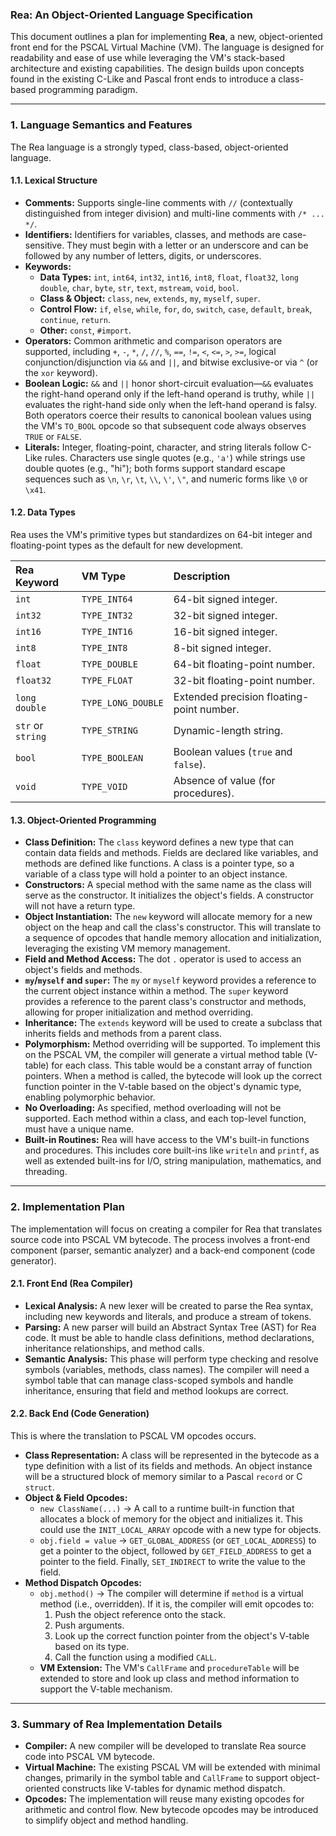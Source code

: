 ### Rea: An Object-Oriented Language Specification

This document outlines a plan for implementing **Rea**, a new,
object-oriented front end for the PSCAL Virtual Machine (VM). The language is
designed for readability and ease of use while leveraging the VM's stack-based
architecture and existing capabilities. The design builds upon concepts found
in the existing C-Like and Pascal front ends to introduce a class-based
programming paradigm.

***

### 1. Language Semantics and Features

The Rea language is a strongly typed, class-based, object-oriented language.

#### 1.1. Lexical Structure

* **Comments:** Supports single-line comments with `//` (contextually distinguished from integer division) and multi-line comments
  with `/* ... */`.
* **Identifiers:** Identifiers for variables, classes, and methods are
  case-sensitive. They must begin with a letter or an underscore and can be
  followed by any number of letters, digits, or underscores.
* **Keywords:**
    * **Data Types:** `int`, `int64`, `int32`, `int16`, `int8`, `float`,
      `float32`, `long double`, `char`, `byte`, `str`, `text`, `mstream`,
      `void`, `bool`.
    * **Class & Object:** `class`, `new`, `extends`, `my`, `myself`, `super`.
    * **Control Flow:** `if`, `else`, `while`, `for`, `do`, `switch`, `case`,
      `default`, `break`, `continue`, `return`.
    * **Other:** `const`, `#import`.
* **Operators:** Common arithmetic and comparison operators are supported,
  including `+`, `-`, `*`, `/`, `//`, `%`, `==`, `!=`, `<`, `<=`, `>`, `>=`, logical
  conjunction/disjunction via `&&` and `||`, and bitwise exclusive-or via `^`
  (or the `xor` keyword).
* **Boolean Logic:** `&&` and `||` honor short-circuit evaluation—`&&`
  evaluates the right-hand operand only if the left-hand operand is truthy,
  while `||` evaluates the right-hand side only when the left-hand operand is
  falsy. Both operators coerce their results to canonical boolean values using
  the VM's `TO_BOOL` opcode so that subsequent code always observes `TRUE` or
  `FALSE`.
* **Literals:** Integer, floating-point, character, and string literals follow
  C-Like rules. Characters use single quotes (e.g., `'a'`) while strings use
  double quotes (e.g., "hi"); both forms support standard escape sequences
  such as `\n`, `\r`, `\t`, `\\`, `\'`, `\"`, and numeric forms like
  `\0` or `\x41`.

#### 1.2. Data Types

Rea uses the VM's primitive types but standardizes on 64-bit integer and
floating-point types as the default for new development.

| Rea Keyword | VM Type | Description |
| :--- | :--- | :--- |
| `int` | `TYPE_INT64` | 64-bit signed integer. |
| `int32` | `TYPE_INT32` | 32-bit signed integer. |
| `int16` | `TYPE_INT16` | 16-bit signed integer. |
| `int8` | `TYPE_INT8` | 8-bit signed integer. |
| `float` | `TYPE_DOUBLE` | 64-bit floating-point number. |
| `float32` | `TYPE_FLOAT` | 32-bit floating-point number. |
| `long double` | `TYPE_LONG_DOUBLE` | Extended precision floating-point number. |
| `str` or `string` | `TYPE_STRING` | Dynamic-length string. |
| `bool` | `TYPE_BOOLEAN` | Boolean values (`true` and `false`). |
| `void` | `TYPE_VOID` | Absence of value (for procedures). |

#### 1.3. Object-Oriented Programming

* **Class Definition:** The `class` keyword defines a new type that can contain
  data fields and methods. Fields are declared like variables, and methods are
  defined like functions. A class is a pointer type, so a variable of a class
  type will hold a pointer to an object instance.
* **Constructors:** A special method with the same name as the class will serve
  as the constructor. It initializes the object's fields. A constructor will
  not have a return type.
* **Object Instantiation:** The `new` keyword will allocate memory for a new
  object on the heap and call the class's constructor. This will translate to a
  sequence of opcodes that handle memory allocation and initialization,
  leveraging the existing VM memory management.
* **Field and Method Access:** The dot `.` operator is used to access an
  object's fields and methods.
* **`my`/`myself` and `super`:** The `my` or `myself` keyword provides a reference to the
  current object instance within a method. The `super` keyword provides a
  reference to the parent class's constructor and methods, allowing for proper
  initialization and method overriding.
* **Inheritance:** The `extends` keyword will be used to create a subclass that
  inherits fields and methods from a parent class.
* **Polymorphism:** Method overriding will be supported. To implement this on
  the PSCAL VM, the compiler will generate a virtual method table (V-table) for
  each class. This table would be a constant array of function pointers. When a
  method is called, the bytecode will look up the correct function pointer in
  the V-table based on the object's dynamic type, enabling polymorphic
  behavior.
* **No Overloading:** As specified, method overloading will not be supported.
  Each method within a class, and each top-level function, must have a unique
  name.
* **Built-in Routines:** Rea will have access to the VM's built-in functions
  and procedures. This includes core built-ins like `writeln` and `printf`, as
  well as extended built-ins for I/O, string manipulation, mathematics, and
  threading.

***

### 2. Implementation Plan

The implementation will focus on creating a compiler for Rea that translates
source code into PSCAL VM bytecode. The process involves a front-end component
(parser, semantic analyzer) and a back-end component (code generator).

#### 2.1. Front End (Rea Compiler)

* **Lexical Analysis:** A new lexer will be created to parse the Rea syntax,
  including new keywords and literals, and produce a stream of tokens.
* **Parsing:** A new parser will build an Abstract Syntax Tree (AST) for Rea
  code. It must be able to handle class definitions, method declarations,
  inheritance relationships, and method calls.
* **Semantic Analysis:** This phase will perform type checking and resolve
  symbols (variables, methods, class names). The compiler will need a symbol
  table that can manage class-scoped symbols and handle inheritance, ensuring
  that field and method lookups are correct.

#### 2.2. Back End (Code Generation)

This is where the translation to PSCAL VM opcodes occurs.

* **Class Representation:** A class will be represented in the bytecode as a
  type definition with a list of its fields and methods. An object instance
  will be a structured block of memory similar to a Pascal `record` or C
  `struct`.
* **Object & Field Opcodes:**
    * `new ClassName(...)` → A call to a runtime built-in function that
      allocates a block of memory for the object and initializes it. This could
      use the `INIT_LOCAL_ARRAY` opcode with a new type for objects.
    * `obj.field = value` → `GET_GLOBAL_ADDRESS` (or
      `GET_LOCAL_ADDRESS`) to get a pointer to the object, followed by
      `GET_FIELD_ADDRESS` to get a pointer to the field. Finally,
      `SET_INDIRECT` to write the value to the field.
* **Method Dispatch Opcodes:**
    * `obj.method()` → The compiler will determine if `method` is a virtual
      method (i.e., overridden). If it is, the compiler will emit opcodes to:
        1. Push the object reference onto the stack.
        2. Push arguments.
        3. Look up the correct function pointer from the object's V-table based
           on its type.
        4. Call the function using a modified `CALL`.
    * **VM Extension:** The VM's `CallFrame` and `procedureTable` will be
      extended to store and look up class and method information to support the
      V-table mechanism.

***

### 3. Summary of Rea Implementation Details

* **Compiler:** A new compiler will be developed to translate Rea source code
  into PSCAL VM bytecode.
* **Virtual Machine:** The existing PSCAL VM will be extended with minimal
  changes, primarily in the symbol table and `CallFrame` to support
  object-oriented constructs like V-tables for dynamic method dispatch.
* **Opcodes:** The implementation will reuse many existing opcodes for
  arithmetic and control flow. New bytecode opcodes may be introduced to
  simplify object and method handling.

